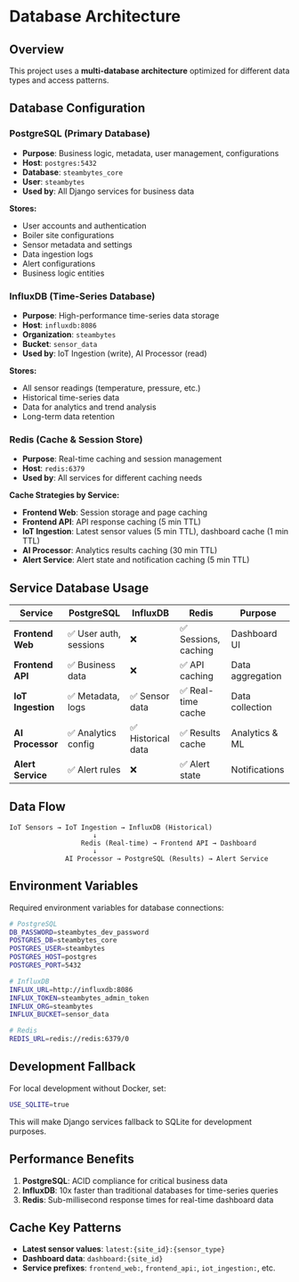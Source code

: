 # Database Architecture

## Overview
This project uses a **multi-database architecture** optimized for different data types and access patterns.

## Database Configuration

### PostgreSQL (Primary Database)
- **Purpose**: Business logic, metadata, user management, configurations
- **Host**: `postgres:5432`
- **Database**: `steambytes_core`
- **User**: `steambytes`
- **Used by**: All Django services for business data

**Stores:**
- User accounts and authentication
- Boiler site configurations
- Sensor metadata and settings
- Data ingestion logs
- Alert configurations
- Business logic entities

### InfluxDB (Time-Series Database)
- **Purpose**: High-performance time-series data storage
- **Host**: `influxdb:8086`
- **Organization**: `steambytes`
- **Bucket**: `sensor_data`
- **Used by**: IoT Ingestion (write), AI Processor (read)

**Stores:**
- All sensor readings (temperature, pressure, etc.)
- Historical time-series data
- Data for analytics and trend analysis
- Long-term data retention

### Redis (Cache & Session Store)
- **Purpose**: Real-time caching and session management
- **Host**: `redis:6379`
- **Used by**: All services for different caching needs

**Cache Strategies by Service:**
- **Frontend Web**: Session storage and page caching
- **Frontend API**: API response caching (5 min TTL)
- **IoT Ingestion**: Latest sensor values (5 min TTL), dashboard cache (1 min TTL)
- **AI Processor**: Analytics results caching (30 min TTL)
- **Alert Service**: Alert state and notification caching (5 min TTL)

## Service Database Usage

| Service | PostgreSQL | InfluxDB | Redis | Purpose |
|---------|------------|----------|-------|---------|
| **Frontend Web** | ✅ User auth, sessions | ❌ | ✅ Sessions, caching | Dashboard UI |
| **Frontend API** | ✅ Business data | ❌ | ✅ API caching | Data aggregation |
| **IoT Ingestion** | ✅ Metadata, logs | ✅ Sensor data | ✅ Real-time cache | Data collection |
| **AI Processor** | ✅ Analytics config | ✅ Historical data | ✅ Results cache | Analytics & ML |
| **Alert Service** | ✅ Alert rules | ❌ | ✅ Alert state | Notifications |

## Data Flow

```
IoT Sensors → IoT Ingestion → InfluxDB (Historical)
                     ↓
                  Redis (Real-time) → Frontend API → Dashboard
                     ↓
              AI Processor → PostgreSQL (Results) → Alert Service
```

## Environment Variables

Required environment variables for database connections:

```bash
# PostgreSQL
DB_PASSWORD=steambytes_dev_password
POSTGRES_DB=steambytes_core
POSTGRES_USER=steambytes
POSTGRES_HOST=postgres
POSTGRES_PORT=5432

# InfluxDB
INFLUX_URL=http://influxdb:8086
INFLUX_TOKEN=steambytes_admin_token
INFLUX_ORG=steambytes
INFLUX_BUCKET=sensor_data

# Redis
REDIS_URL=redis://redis:6379/0
```

## Development Fallback

For local development without Docker, set:
```bash
USE_SQLITE=true
```

This will make Django services fallback to SQLite for development purposes.

## Performance Benefits

1. **PostgreSQL**: ACID compliance for critical business data
2. **InfluxDB**: 10x faster than traditional databases for time-series queries
3. **Redis**: Sub-millisecond response times for real-time dashboard data

## Cache Key Patterns

- **Latest sensor values**: `latest:{site_id}:{sensor_type}`
- **Dashboard data**: `dashboard:{site_id}`
- **Service prefixes**: `frontend_web:`, `frontend_api:`, `iot_ingestion:`, etc.
